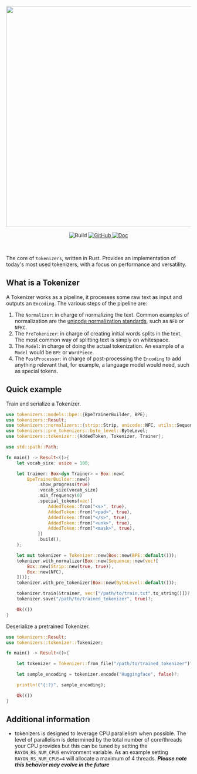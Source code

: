 <p align="center">
    <br>
    <img src="https://huggingface.co/landing/assets/tokenizers/tokenizers-logo.png" width="600"/>
    <br>
<p>
<p align="center">
    <img alt="Build" src="https://github.com/huggingface/tokenizers/workflows/Rust/badge.svg">
    <a href="https://github.com/huggingface/tokenizers/blob/master/LICENSE">
        <img alt="GitHub" src="https://img.shields.io/github/license/huggingface/tokenizers.svg?color=blue">
    </a>
    <a href="https://docs.rs/tokenizers/">
        <img alt="Doc" src="https://docs.rs/tokenizers/badge.svg">
    </a>
</p>
<br>


The core of `tokenizers`, written in Rust.
Provides an implementation of today's most used tokenizers, with a focus on performance and
versatility.

## What is a Tokenizer

A Tokenizer works as a pipeline, it processes some raw text as input and outputs an `Encoding`.
The various steps of the pipeline are:

1. The `Normalizer`: in charge of normalizing the text. Common examples of normalization are
   the [unicode normalization standards](https://unicode.org/reports/tr15/#Norm_Forms), such as `NFD` or `NFKC`.
2. The `PreTokenizer`: in charge of creating initial words splits in the text. The most common way of
   splitting text is simply on whitespace.
3. The `Model`: in charge of doing the actual tokenization. An example of a `Model` would be
   `BPE` or `WordPiece`.
4. The `PostProcessor`: in charge of post-processing the `Encoding` to add anything relevant
   that, for example, a language model would need, such as special tokens.

## Quick example

Train and serialize a Tokenizer.


```Rust
use tokenizers::models::bpe::{BpeTrainerBuilder, BPE};
use tokenizers::Result;
use tokenizers::normalizers::{strip::Strip, unicode::NFC, utils::Sequence};
use tokenizers::pre_tokenizers::byte_level::ByteLevel;
use tokenizers::tokenizer::{AddedToken, Tokenizer, Trainer};

use std::path::Path;

fn main() -> Result<()>{
    let vocab_size: usize = 100;

    let trainer: Box<dyn Trainer> = Box::new(
        BpeTrainerBuilder::new()
            .show_progress(true)
            .vocab_size(vocab_size)
            .min_frequency(0)
            .special_tokens(vec![
                AddedToken::from("<s>", true),
                AddedToken::from("<pad>", true),
                AddedToken::from("</s>", true),
                AddedToken::from("<unk>", true),
                AddedToken::from("<mask>", true),
            ])
            .build(),
    );

    let mut tokenizer = Tokenizer::new(Box::new(BPE::default()));
    tokenizer.with_normalizer(Box::new(Sequence::new(vec![
        Box::new(Strip::new(true, true)),
        Box::new(NFC),
    ])));
    tokenizer.with_pre_tokenizer(Box::new(ByteLevel::default()));

    tokenizer.train(&trainer, vec!["/path/to/train.txt".to_string()])?;
    tokenizer.save("/path/to/trained_tokenizer", true)?;

    Ok(())
}
```

Deserialize a pretrained Tokenizer.

```Rust
use tokenizers::Result;
use tokenizers::tokenizer::Tokenizer;

fn main() -> Result<()>{

    let tokenizer = Tokenizer::from_file("/path/to/trained_tokenizer")?;

    let sample_encoding = tokenizer.encode("Huggingface", false)?;

    println!("{:?}", sample_encoding);

    Ok(())
}
```

## Additional information

- tokenizers is designed to leverage CPU parallelism when possible. The level of parallelism is determined
by the total number of core/threads your CPU provides but this can be tuned by setting the `RAYON_RS_NUM_CPUS`
environment variable. As an example setting `RAYON_RS_NUM_CPUS=4` will allocate a maximum of 4 threads.
**_Please note this behavior may evolve in the future_**
